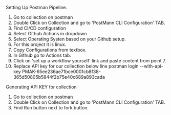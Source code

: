 Setting Up Postman Pipeline.
 1) Go to collection on postman
 2) Double Click on Collection and go to 'PostMann CLI Configuration' TAB.
 3) Find CI/CD configuration
 4) Select Github Actions in dropdown
 5) Select Operating Systen based on your Github setup.
 6) For this project it is linux.
 7) Copy Configurations from textbox.
 8) In Github go to Actions tab.
 9) Click on 'set up a workflow yourself' link and paste content from point 7.
 10) Replace API key for our collection below line
     postman login --with-api-key PMAK-65ee236ae71bce0001cb8f38-365d50805b5844f2b75e40c689a893cada

Generating API KEY for collection
 1) Go to collection on postman
 2) Double Click on Collection and go to 'PostMann CLI Configuration' TAB.
 3) Find Run button next to fork button.

     
